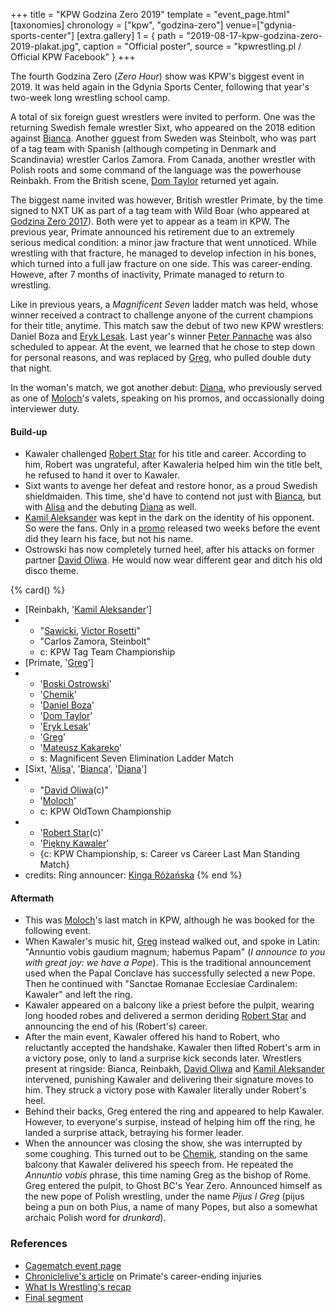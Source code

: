 +++
title = "KPW Godzina Zero 2019"
template = "event_page.html"
[taxonomies]
chronology = ["kpw", "godzina-zero"]
venue=["gdynia-sports-center"]
[extra.gallery]
1 = { path = "2019-08-17-kpw-godzina-zero-2019-plakat.jpg", caption = "Official poster", source = "kpwrestling.pl / Official KPW Facebook" }
+++

The fourth Godzina Zero (_Zero Hour_) show was KPW's biggest event in 2019. It was held again in the Gdynia Sports Center, following that year's two-week long wrestling school camp.

A total of six foreign guest wrestlers were invited to perform. One was the returning Swedish female wrestler Sixt, who appeared on the 2018 edition against [Bianca](@/w/bianca.md). Another gguest from Sweden was Steinbolt, who was part of a tag team with Spanish (although competing in Denmark and Scandinavia) wrestler Carlos Zamora. From Canada, another wrestler with Polish roots and some command of the language was the powerhouse Reinbakh. From the British scene, [Dom Taylor](@/w/dom-taylor.md) returned yet again.

The biggest name invited was however, British wrestler Primate, by the time signed to NXT UK as part of a tag team with Wild Boar (who appeared at [Godzina Zero 2017](@/e/kpw/2017-08-12-kpw-godzina-zero-2017.md)). Both were yet to appear as a team in KPW. The previous year, Primate announced his retirement due to an extremely serious medical condition: a minor jaw fracture that went unnoticed. While wrestling with that fracture, he managed to develop infection in his bones, which turned into a full jaw fracture on one side. This was career-ending. Howeve, after 7 months of inactivity, Primate managed to return to wrestling.

Like in previous years, a _Magnificent Seven_ ladder match was held, whose winner received a contract to challenge anyone of the current champions for their title, anytime. This match saw the debut of two new KPW wrestlers: Daniel Boza and [Eryk Lesak](@/w/eryk-lesak.md). Last year's winner [Peter Pannache](@/w/peter-pannache.md) was also scheduled to appear. At the event, we learned that he chose to step down for personal reasons, and was replaced by [Greg](@/w/greg.md), who pulled double duty that night.

In the woman's match, we got another debut: [Diana](@/w/diana-strong.md), who previously served as one of [Moloch](@/w/moloch.md)'s valets, speaking on his promos, and occassionally doing interviewer duty.

#### Build-up

* Kawaler challenged [Robert Star](@/w/robert-star.md) for his title and career. According to him, Robert was ungrateful, after Kawaleria helped him win the title belt, he refused to hand it over to Kawaler.
* Sixt wants to avenge her defeat and restore honor, as a proud Swedish shieldmaiden. This time, she'd have to contend not just with [Bianca](@/w/bianca.md), but with [Alisa](@/w/alisa.md) and the debuting [Diana](@/w/diana-strong.md) as well.
* [Kamil Aleksander](@/w/kamil-aleksander.md) was kept in the dark on the identity of his opponent. So were the fans. Only in a [promo](https://www.youtube.com/watch?v=A2EgpkNPn04) released two weeks before the event did they learn his face, but not his name.
* Ostrowski has now completely turned heel, after his attacks on former partner [David Oliwa](@/w/david-oliwa.md). He would now wear different gear and ditch his old disco theme.

{% card() %}
- [Reinbakh, '[Kamil Aleksander](@/w/kamil-aleksander.md)']
- - "[Sawicki](@/w/sawicki.md), [Victor Rosetti](@/w/rosetti.md)"
  - "Carlos Zamora, Steinbolt"
  - c: KPW Tag Team Championship
- [Primate, '[Greg](@/w/greg.md)']
- - '[Boski Ostrowski](@/w/ostrowski.md)'
  - '[Chemik](@/w/chemik.md)'
  - '[Daniel Boza](@/w/mutant.md)'
  - '[Dom Taylor](@/w/dom-taylor.md)'
  - '[Eryk Lesak](@/w/eryk-lesak.md)'
  - '[Greg](@/w/greg.md)'
  - '[Mateusz Kakareko](@/w/mateusz-kowalski.md)'
  - s: Magnificent Seven Elimination Ladder Match
- [Sixt, '[Alisa](@/w/alisa.md)', '[Bianca](@/w/bianca.md)', '[Diana](@/w/diana-strong.md)']
- - "[David Oliwa](@/w/david-oliwa.md)(c)"
  - '[Moloch](@/w/moloch.md)'
  - c: KPW OldTown Championship
- - '[Robert Star](@/w/robert-star.md)(c)'
  - '[Piękny Kawaler](@/w/piekny-kawaler.md)'
  - {c: KPW Championship, s: Career vs Career Last Man Standing Match}
- credits:
    Ring announcer: [Kinga Różańska](@/w/kinga-miotke.md)
{% end %}

#### Aftermath

* This was [Moloch](@/w/moloch.md)'s last match in KPW, although he was booked for the following event.
* When Kawaler's music hit, [Greg](@/w/greg.md) instead walked out, and spoke in Latin: "Annuntio vobis gaudium magnum; habemus Papam" (_I announce to you with great joy: we have a Pope_). This is the traditional announcement used when the Papal Conclave has successfully selected a new Pope. Then he continued with "Sanctae Romanae Ecclesiae Cardinalem: Kawaler" and left the ring.
* Kawaler appeared on a balcony like a priest before the pulpit, wearing long hooded robes and delivered a sermon deriding [Robert Star](@/w/robert-star.md) and announcing the end of his (Robert's) career.
* After the main event, Kawaler offered his hand to Robert, who reluctantly accepted the handshake. Kawaler then lifted Robert's arm in a victory pose, only to land a surprise kick seconds later. Wrestlers present at ringside: Bianca, Reinbakh, [David Oliwa](@/w/david-oliwa.md) and [Kamil Aleksander](@/w/kamil-aleksander.md) intervened, punishing Kawaler and delivering their signature moves to him. They struck a victory pose with Kawaler literally under Robert's heel.
* Behind their backs, Greg entered the ring and appeared to help Kawaler. However, to everyone's surpise, instead of helping him off the ring, he landed a surprise attack, betraying his former leader.
* When the announcer was closing the show, she was interrupted by some coughing. This turned out to be [Chemik](@/w/chemik.md), standing on the same balcony that Kawaler delivered his speech from. He repeated the _Annuntio vobis_ phrase, this time naming Greg as the bishop of Rome. Greg entered the pulpit, to Ghost BC's Year Zero. Announced himself as the new pope of Polish wrestling, under the name _Pijus I Greg_ (pijus being a pun on both Pius, a name of many Popes, but also a somewhat archaic Polish word for _drunkard_).

### References

* [Cagematch event page](https://www.cagematch.net/?id=1&nr=247707)
* [Chroniclelive's article](https://www.chroniclelive.co.uk/news/north-east-news/newcastle-wrestling-hero-forced-retire-14481374) on Primate's career-ending injuries
* [What Is Wrestling's recap](https://www.youtube.com/watch?v=NvaTm0_0YdA)
* [Final segment](https://www.youtube.com/watch?v=D3v7UD5DE_E)
